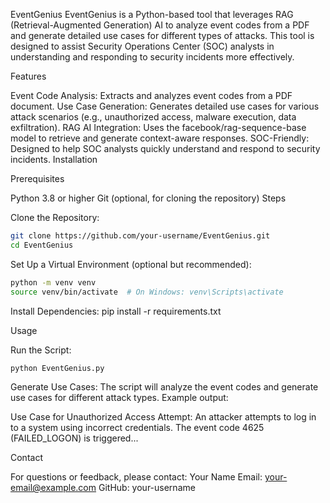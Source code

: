 EventGenius
EventGenius is a Python-based tool that leverages RAG (Retrieval-Augmented Generation) AI to analyze event codes from a PDF and generate detailed use cases for different types of attacks. This tool is designed to assist Security Operations Center (SOC) analysts in understanding and responding to security incidents more effectively.

Features

Event Code Analysis: Extracts and analyzes event codes from a PDF document.
Use Case Generation: Generates detailed use cases for various attack scenarios (e.g., unauthorized access, malware execution, data exfiltration).
RAG AI Integration: Uses the facebook/rag-sequence-base model to retrieve and generate context-aware responses.
SOC-Friendly: Designed to help SOC analysts quickly understand and respond to security incidents.
Installation

Prerequisites

Python 3.8 or higher
Git (optional, for cloning the repository)
Steps

Clone the Repository:
``` Bash
git clone https://github.com/your-username/EventGenius.git
cd EventGenius
```
Set Up a Virtual Environment (optional but recommended):
``` Bash
python -m venv venv
source venv/bin/activate  # On Windows: venv\Scripts\activate
```
Install Dependencies:
pip install -r requirements.txt

Usage

Run the Script:
``` Bash
python EventGenius.py

```
Generate Use Cases:
The script will analyze the event codes and generate use cases for different attack types. Example output:

Use Case for Unauthorized Access Attempt:
An attacker attempts to log in to a system using incorrect credentials. The event code 4625 (FAILED_LOGON) is triggered...

Contact

For questions or feedback, please contact:
Your Name
Email: your-email@example.com
GitHub: your-username